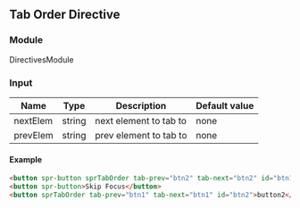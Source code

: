 ##  Tab Order Directive

### Module

DirectivesModule

### Input
| Name              | Type                      | Description                    | Default value         |
| ----------------- | ------------------------- | ------------------------------ | --------------------- |
| nextElem          | string                    | next element to tab to         | none                  |
| prevElem          | string                    | prev element to tab to         | none                  |

#### Example

```html
<button spr-button sprTabOrder tab-prev="btn2" tab-next="btn2" id="btn1">button1</button>
<button spr-button>Skip Focus</button>
<button sprTabOrder tab-prev="btn1" tab-next="btn1" id="btn2">button2</button>
```